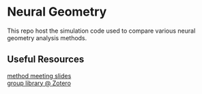 # Neural Geometry
This repo host the simulation code used to compare various neural geometry analysis methods.

## 


## Useful Resources
[method meeting slides](https://docs.google.com/presentation/d/1Ho9JTBh6DDBEogeQGK1xw6paVeHs7V_Kdrk5e4zk8bo/edit?usp=sharing)  
[group library @ Zotero](https://www.zotero.org/groups/5289601/neural_geometry?token=m4v3i3c3zgc0lly106e2dxqnk6pngwmcv4xk5wqx)
